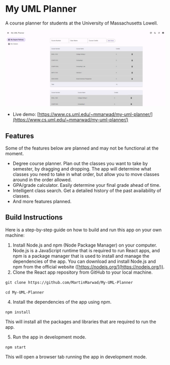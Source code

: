 # My UML Planner

A course planner for students at the University of Massachusetts Lowell.

![demo](./docs/demo1.jpeg)

- Live demo: [https://www.cs.uml.edu/~mmarwad/my-uml-planner/](https://www.cs.uml.edu/~mmarwad/my-uml-planner/)

## Features

Some of the features below are planned and may not be functional at the moment.

- Degree course planner. Plan out the classes you want to take by semester, by dragging and dropping. The app will determine what classes you need to take in what order, but allow you to move classes around in the order allowed.
- GPA/grade calculator. Easily determine your final grade ahead of time.
- Intelligent class search. Get a detailed history of the past availability of classes.
- And more features planned.


## Build Instructions

Here is a step-by-step guide on how to build and run this app on your own machine:

1. Install Node.js and npm (Node Package Manager) on your computer. Node.js is a JavaScript runtime that is required to run React apps, and npm is a package manager that is used to install and manage the dependencies of the app. You can download and install Node.js and npm from the official website ([https://nodejs.org/](https://nodejs.org/)).
2. Clone the React app repository from GitHub to your local machine.

`git clone https://github.com/MartinMarwad/My-UML-Planner`

`cd My-UML-Planner`

4. Install the dependencies of the app using npm.

`npm install`

This will install all the packages and libraries that are required to run the app.

5. Run the app in development mode.

`npm start`

This will open a browser tab running the app in development mode.
